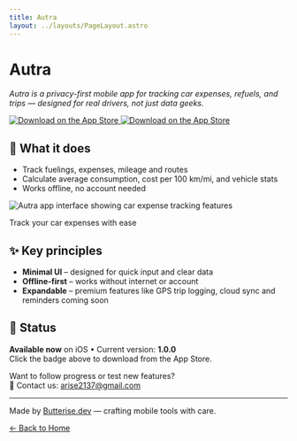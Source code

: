 ```yaml
---
title: Autra
layout: ../layouts/PageLayout.astro
---
```


# Autra

_Autra is a privacy-first mobile app for tracking car expenses, refuels, and trips — designed for real drivers, not just data geeks._

<div class="my-6 text-center">
  <a href="https://apple.co/4lFBbGr" aria-label="Download Autra on the App Store">
    <!-- Light mode badge -->
    <img 
      src="../badges/black.svg" 
      alt="Download on the App Store"
      class="mx-auto h-12 dark:hidden"
      loading="eager"
      decoding="async"
    />
    <!-- Dark mode badge -->
    <img 
      src="../badges/white.svg" 
      alt="Download on the App Store"
      class="mx-auto h-12 hidden dark:inline-block"
      loading="eager"
      decoding="async"
    />
  </a>
</div>

## 🚗 What it does

- Track fuelings, expenses, mileage and routes  
- Calculate average consumption, cost per 100 km/mi, and vehicle stats  
- Works offline, no account needed

<div class="my-8 text-center">
  <img 
    src="../autra-promo.png" 
    alt="Autra app interface showing car expense tracking features" 
    class="max-w-full h-auto rounded-lg shadow-lg mx-auto"
    style="max-width: 600px;"
    loading="lazy"
    decoding="async"
  />
  <p class="text-sm text-gray-600 dark:text-gray-400 mt-2">
    Track your car expenses with ease
  </p>
</div>

## ✨ Key principles

- **Minimal UI** – designed for quick input and clear data  
- **Offline-first** – works without internet or account  
- **Expandable** – premium features like GPS trip logging, cloud sync and reminders coming soon

## 📱 Status

**Available now** on iOS • Current version: **1.0.0**  
Click the badge above to download from the App Store.

Want to follow progress or test new features?  
📩 Contact us: [arise2137@gmail.com](mailto:arise2137@gmail.com)

---

Made by [Butterise.dev](../) — crafting mobile tools with care.

<div class="mt-8 text-center">
  <a href="../" class="inline-flex items-center px-6 py-3 bg-yellow-500 hover:bg-yellow-600 text-white font-medium rounded-lg transition-all duration-200">
    ← Back to Home
  </a>
</div>
